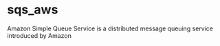 # sqs_aws
Amazon Simple Queue Service is a distributed message queuing service introduced by Amazon
